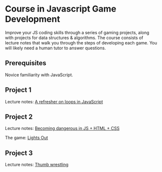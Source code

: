 # Course in Javascript Game Development

Improve your JS coding skills through a series of gaming projects, along with projects for
data structures & algorithms.
The course consists of lecture notes that walk you through the steps
of developing each game. You will likely need a human
tutor to answer questions.

## Prerequisites

Novice familiarity with JavaScript. 

## Project 1

Lecture notes: [A refresher on loops in JavaScript](https://github.com/mikegagnon/loops)


## Project 2

Lecture notes: [Becoming dangerous in JS + HTML + CSS](https://github.com/mikegagnon/lights-out/blob/master/README.md)

The game: [Lights Out](https://mikegagnon.github.io/lights-out/)

## Project 3

Lecture notes: [Thumb wrestling](https://github.com/mikegagnon/thumb-wrestling/blob/master/README.md)
